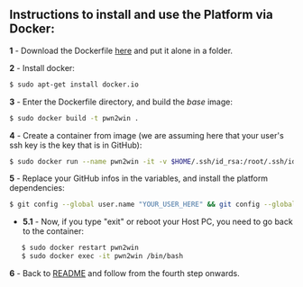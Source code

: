 ## Instructions to install and use the Platform via Docker:

**1** - Download the Dockerfile [here](https://static.pwn2win.party/Dockerfile) and put it alone in a folder.

**2** - Install docker:
```bash
$ sudo apt-get install docker.io
```

**3** - Enter the Dockerfile directory, and build the *base* image:
```bash
$ sudo docker build -t pwn2win .
```

**4** - Create a container from image (we are assuming here that your user's ssh key is the key that is in GitHub):
```bash
$ sudo docker run --name pwn2win -it -v $HOME/.ssh/id_rsa:/root/.ssh/id_rsa pwn2win
```

**5** - Replace your GitHub infos in the variables, and install the platform dependencies:
```bash
$ git config --global user.name "YOUR_USER_HERE" && git config --global user.email "YOUR_EMAIL_HERE" && git clone git@github.com:pwn2winctf/2018.git && cd $HOME_DIR/2018 && curl https://bootstrap.pypa.io/get-pip.py | sudo -H python && sudo -H python -m pip install -r pip-requirements.txt
```
 - **5.1** - Now, if you type "exit" or reboot your Host PC, you need to go back to the container:
 ```bash
    $ sudo docker restart pwn2win
    $ sudo docker exec -it pwn2win /bin/bash
 ```

**6** - Back to [README](README.en.md) and follow from the fourth step onwards.
 
 
